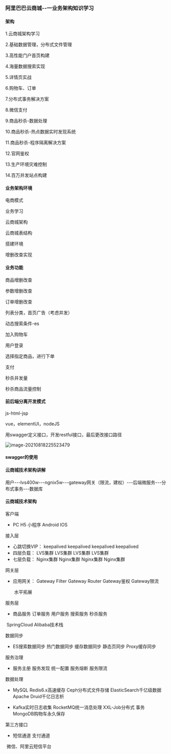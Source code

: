 ### 阿里巴巴云商城--一业务架构知识学习

#### 架构

1.云商城架构学习

2.基础数据管理，分布式文件管理

3.高性能门户首页构建

4.海量数据搜索实现

5.详情页实战

6.购物车、订单

7.分布式事务解决方案

8.微信支付

9.商品秒杀-数据处理

10.商品秒杀-热点数据实时发现系统

11.商品秒杀-程序隔离解决方案

12.官网鉴权

13.生产环境灾难控制

14.百万并发站点构建



#### 业务架构环境

电商模式

业务学习

云商城架构

云商城表结构

搭建环境

增删改查实现



#### 业务功能

商品增删改查

参数增删改查

订单增删改查

列表分类，首页广告（考虑并发）

动态搜索条件-es

加入购物车

用户登录

选择指定商品，进行下单

支付

秒杀并发量

秒杀商品流量控制



#### 前后端分离开发模式

js-html-jsp

vue，elementUI，nodeJS

用swagger定义接口，开发restful接口，最后更改接口路径

![image-20210818225523479](C:\Users\admin\AppData\Roaming\Typora\typora-user-images\image-20210818225523479.png)



#### swagger的使用

#### 云商城技术架构讲解

用户---lvs400w---ngnix5w---gateway网关（限流，建权）---后端微服务---分布式事务---数据库



#### 云商城技术架构

客户端

- PC 	H5	小程序	Android	IOS

接入层

- 心跳切换VIP： keepalived	keepalived	keepalived	keepalived
- 四层负载：       LVS集群          LVS集群          LVS集群          LVS集群         
- 七层负载：       Nginx集群      Nginx集群      Nginx集群      Nginx集群      

网关层

- 应用网关：         Gateway Filter Gateway Router Gateway鉴权 Gateway限流

  ​                             水平拓展

服务层

- 商品服务	订单服务	用户服务	搜索服务	秒杀服务

​                               SpringCloud Alibaba技术栈

数据同步

- ES搜索数据同步   热门数据同步  缓存数据同步  静态页同步   Proxy缓存同步

服务治理

- 服务主册	服务发现	统一配置	服务熔断	服务限流

数据处理

- MySQL	Redis6.x高速缓存	Ceph分布式文件存储 	ElasticSearch千亿级数据	Apache Druid千亿日志析

- Kafka实时日志收集   RocketMQ统一消息处理    XXL-Job分布式 事务    MongoDB购物车永久保存

第三方接口

- 短信通道	支付通道

​    微信、阿里云短信平台

